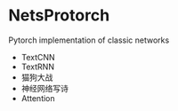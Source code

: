 # NetsProtorch
Pytorch  implementation of classic networks

* TextCNN
* TextRNN
* 猫狗大战
* 神经网络写诗
* Attention


